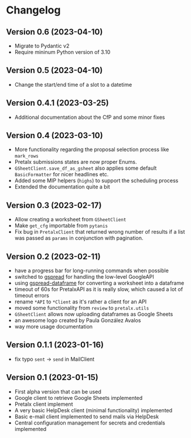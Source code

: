 # Changelog

## Version 0.6 (2023-04-10)

- Migrate to Pydantic v2
- Require mininum Python version of 3.10

## Version 0.5 (2023-04-10)

- Change the start/end time of a slot to a datetime

## Version 0.4.1 (2023-03-25)

- Additional documentation about the CfP and some minor fixes

## Version 0.4 (2023-03-10)

- More functionality regarding the proposal selection process like `mark_rows`
- Pretalx submissions states are now proper Enums.
- `GSheetClient.save_df_as_gsheet` also applies some default `BasicFormatter` for nicer headlines etc.
- Added some MIP helpers (`highs`) to support the scheduling process
- Extended the documentation quite a bit

## Version 0.3 (2023-02-17)

- Allow creating a worksheet from `GSheetClient`
- Make `get_cfg` importable from `pytanis`
- Fix bug in `PretalxClient` that returned wrong number of results if a list was passed as `params` in conjunction with
  pagination.

## Version 0.2 (2023-02-11)

- have a progress bar for long-running commands when possible
- switched to [gspread](https://docs.gspread.org/) for handling the low-level GoogleAPI
- using [gspread-dataframe](https://gspread-dataframe.readthedocs.io/) for converting a worksheet into a dataframe
- timeout of 60s for PretalxAPI as it is really slow, which caused a lot of timeout errors
- rename `*API` to `*Client` as it's rather a client for an API
- moved some functionality from `review` to `pretalx.utils`
- `GSheetClient` allows now uploading dataframes as Google Sheets
- an awesome logo created by Paula González Avalos
- way more usage documentation

## Version 0.1.1 (2023-01-16)

- fix typo `sent` -> `send` in MailClient

## Version 0.1 (2023-01-15)

- First alpha version that can be used
- Google client to retrieve Google Sheets implemented
- Pretalx client implement
- A very basic HelpDesk client (minimal functionality) implemented
- Basic e-mail client implemented to send mails via HelpDesk
- Central configuration management for secrets and credentials implemented
